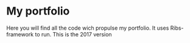 # My portfolio

Here you will find all the code wich propulse my portfolio. It uses Ribs-framework to run.
This is the 2017 version
